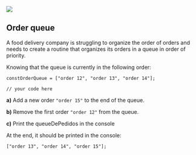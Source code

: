 ![](https://i.imgur.com/xG74tOh.png)

## Order queue

A food delivery company is struggling to organize the order of orders and needs to create a routine that organizes its orders in a queue in order of priority.

Knowing that the queue is currently in the following order:

```javascript=
constOrderQueue = ["order 12", "order 13", "order 14"];

// your code here

```

**a)** Add a new order `"order 15"` to the end of the queue.

**b)** Remove the first order `"order 12"` from the queue.

**c)** Print the queueDePedidos in the console

At the end, it should be printed in the console:

```
["order 13", "order 14", "order 15"];
```